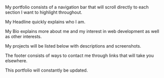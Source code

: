 My portfolio consists of a navigation bar that will scroll directly to each section I want to highlight throughout.

My Headline quickly explains who I am.

My Bio explains more about me and my interest in web development as well as other interests.

My projects will be listed below with descriptions and screenshots.

The footer consists of ways to contact me through links that will take you elsewhere.

This portfolio will constantly be updated.